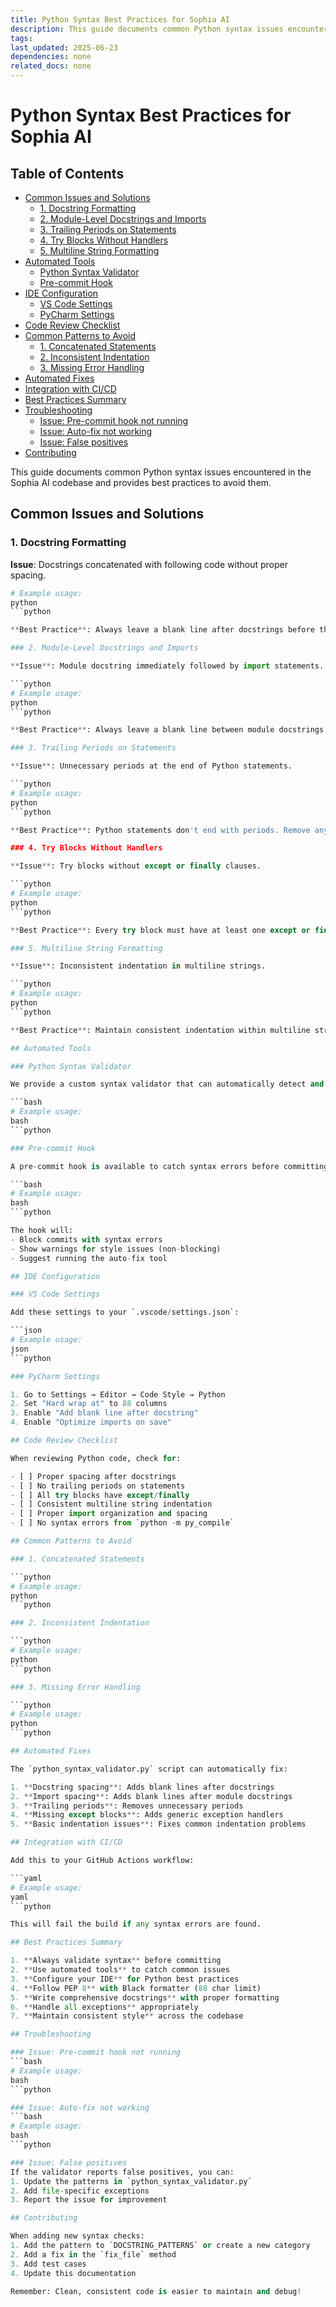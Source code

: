 ```yaml
---
title: Python Syntax Best Practices for Sophia AI
description: This guide documents common Python syntax issues encountered in the Sophia AI codebase and provides best practices to avoid them.
tags: 
last_updated: 2025-06-23
dependencies: none
related_docs: none
---
```


# Python Syntax Best Practices for Sophia AI


## Table of Contents

- [Common Issues and Solutions](#common-issues-and-solutions)
  - [1. Docstring Formatting](#1.-docstring-formatting)
  - [2. Module-Level Docstrings and Imports](#2.-module-level-docstrings-and-imports)
  - [3. Trailing Periods on Statements](#3.-trailing-periods-on-statements)
  - [4. Try Blocks Without Handlers](#4.-try-blocks-without-handlers)
  - [5. Multiline String Formatting](#5.-multiline-string-formatting)
- [Automated Tools](#automated-tools)
  - [Python Syntax Validator](#python-syntax-validator)
  - [Pre-commit Hook](#pre-commit-hook)
- [IDE Configuration](#ide-configuration)
  - [VS Code Settings](#vs-code-settings)
  - [PyCharm Settings](#pycharm-settings)
- [Code Review Checklist](#code-review-checklist)
- [Common Patterns to Avoid](#common-patterns-to-avoid)
  - [1. Concatenated Statements](#1.-concatenated-statements)
  - [2. Inconsistent Indentation](#2.-inconsistent-indentation)
  - [3. Missing Error Handling](#3.-missing-error-handling)
- [Automated Fixes](#automated-fixes)
- [Integration with CI/CD](#integration-with-ci-cd)
- [Best Practices Summary](#best-practices-summary)
- [Troubleshooting](#troubleshooting)
  - [Issue: Pre-commit hook not running](#issue:-pre-commit-hook-not-running)
  - [Issue: Auto-fix not working](#issue:-auto-fix-not-working)
  - [Issue: False positives](#issue:-false-positives)
- [Contributing](#contributing)

This guide documents common Python syntax issues encountered in the Sophia AI codebase and provides best practices to avoid them.

## Common Issues and Solutions

### 1. Docstring Formatting

**Issue**: Docstrings concatenated with following code without proper spacing.

```python
# Example usage:
python
```python

**Best Practice**: Always leave a blank line after docstrings before the first line of code.

### 2. Module-Level Docstrings and Imports

**Issue**: Module docstring immediately followed by import statements.

```python
# Example usage:
python
```python

**Best Practice**: Always leave a blank line between module docstrings and import statements.

### 3. Trailing Periods on Statements

**Issue**: Unnecessary periods at the end of Python statements.

```python
# Example usage:
python
```python

**Best Practice**: Python statements don't end with periods. Remove any trailing periods.

### 4. Try Blocks Without Handlers

**Issue**: Try blocks without except or finally clauses.

```python
# Example usage:
python
```python

**Best Practice**: Every try block must have at least one except or finally clause.

### 5. Multiline String Formatting

**Issue**: Inconsistent indentation in multiline strings.

```python
# Example usage:
python
```python

**Best Practice**: Maintain consistent indentation within multiline strings.

## Automated Tools

### Python Syntax Validator

We provide a custom syntax validator that can automatically detect and fix common issues:

```bash
# Example usage:
bash
```python

### Pre-commit Hook

A pre-commit hook is available to catch syntax errors before committing:

```bash
# Example usage:
bash
```python

The hook will:
- Block commits with syntax errors
- Show warnings for style issues (non-blocking)
- Suggest running the auto-fix tool

## IDE Configuration

### VS Code Settings

Add these settings to your `.vscode/settings.json`:

```json
# Example usage:
json
```python

### PyCharm Settings

1. Go to Settings → Editor → Code Style → Python
2. Set "Hard wrap at" to 88 columns
3. Enable "Add blank line after docstring"
4. Enable "Optimize imports on save"

## Code Review Checklist

When reviewing Python code, check for:

- [ ] Proper spacing after docstrings
- [ ] No trailing periods on statements
- [ ] All try blocks have except/finally
- [ ] Consistent multiline string indentation
- [ ] Proper import organization and spacing
- [ ] No syntax errors from `python -m py_compile`

## Common Patterns to Avoid

### 1. Concatenated Statements

```python
# Example usage:
python
```python

### 2. Inconsistent Indentation

```python
# Example usage:
python
```python

### 3. Missing Error Handling

```python
# Example usage:
python
```python

## Automated Fixes

The `python_syntax_validator.py` script can automatically fix:

1. **Docstring spacing**: Adds blank lines after docstrings
2. **Import spacing**: Adds blank lines after module docstrings
3. **Trailing periods**: Removes unnecessary periods
4. **Missing except blocks**: Adds generic exception handlers
5. **Basic indentation issues**: Fixes common indentation problems

## Integration with CI/CD

Add this to your GitHub Actions workflow:

```yaml
# Example usage:
yaml
```python

This will fail the build if any syntax errors are found.

## Best Practices Summary

1. **Always validate syntax** before committing
2. **Use automated tools** to catch common issues
3. **Configure your IDE** for Python best practices
4. **Follow PEP 8** with Black formatter (88 char limit)
5. **Write comprehensive docstrings** with proper formatting
6. **Handle all exceptions** appropriately
7. **Maintain consistent style** across the codebase

## Troubleshooting

### Issue: Pre-commit hook not running
```bash
# Example usage:
bash
```python

### Issue: Auto-fix not working
```bash
# Example usage:
bash
```python

### Issue: False positives
If the validator reports false positives, you can:
1. Update the patterns in `python_syntax_validator.py`
2. Add file-specific exceptions
3. Report the issue for improvement

## Contributing

When adding new syntax checks:
1. Add the pattern to `DOCSTRING_PATTERNS` or create a new category
2. Add a fix in the `fix_file` method
3. Add test cases
4. Update this documentation

Remember: Clean, consistent code is easier to maintain and debug!
